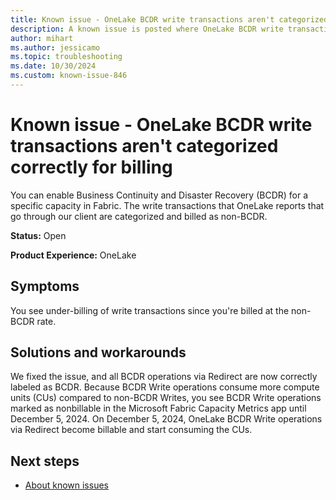 ```yaml
---
title: Known issue - OneLake BCDR write transactions aren't categorized correctly for billing
description: A known issue is posted where OneLake BCDR write transactions aren't categorized correctly for billing.
author: mihart
ms.author: jessicamo
ms.topic: troubleshooting  
ms.date: 10/30/2024
ms.custom: known-issue-846
---
```


# Known issue - OneLake BCDR write transactions aren't categorized correctly for billing

You can enable Business Continuity and Disaster Recovery (BCDR) for a specific capacity in Fabric. The write transactions that OneLake reports that go through our client are categorized and billed as non-BCDR.

**Status:** Open

**Product Experience:** OneLake

## Symptoms

You see under-billing of write transactions since you're billed at the non-BCDR rate.

## Solutions and workarounds

We fixed the issue, and all BCDR operations via Redirect are now correctly labeled as BCDR. Because BCDR Write operations consume more compute units (CUs) compared to non-BCDR Writes, you see BCDR Write operations marked as nonbillable in the Microsoft Fabric Capacity Metrics app until December 5, 2024. On December 5, 2024, OneLake BCDR Write operations via Redirect become billable and start consuming the CUs.

## Next steps

- [About known issues](https://support.fabric.microsoft.com/known-issues)
